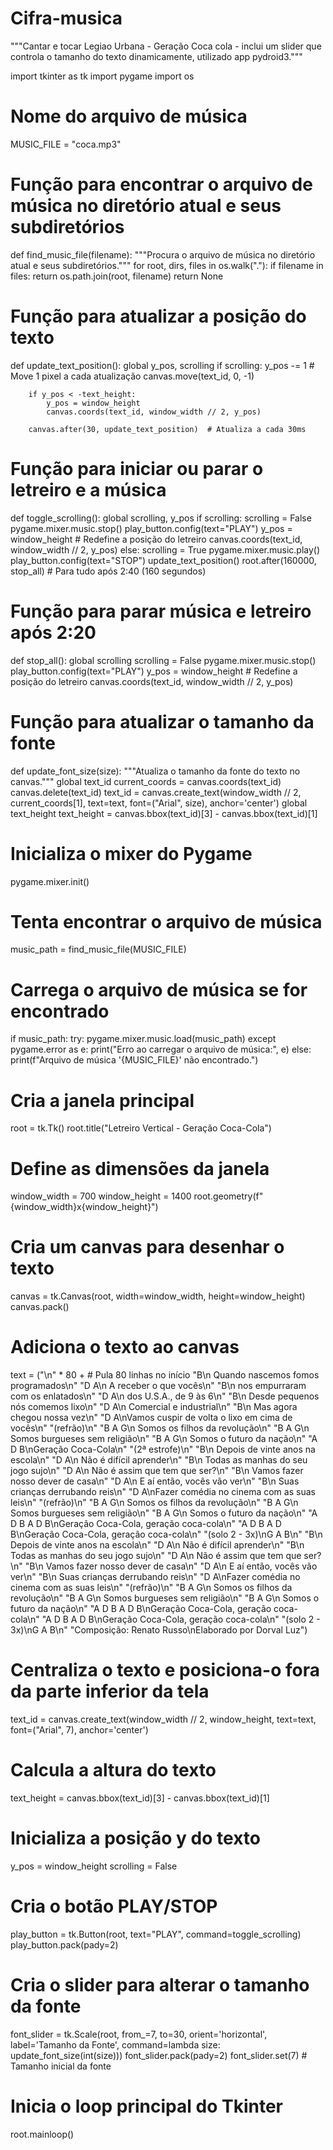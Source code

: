 # Cifra-musica
"""Cantar e tocar Legiao Urbana - Geração Coca cola - 
inclui um slider que controla o tamanho do texto dinamicamente, utilizado app pydroid3."""

import tkinter as tk
import pygame
import os

# Nome do arquivo de música
MUSIC_FILE = "coca.mp3"

# Função para encontrar o arquivo de música no diretório atual e seus subdiretórios
def find_music_file(filename):
    """Procura o arquivo de música no diretório atual e seus subdiretórios."""
    for root, dirs, files in os.walk("."):
        if filename in files:
            return os.path.join(root, filename)
    return None

# Função para atualizar a posição do texto
def update_text_position():
    global y_pos, scrolling
    if scrolling:
        y_pos -= 1  # Move 1 pixel a cada atualização
        canvas.move(text_id, 0, -1)
        
        if y_pos < -text_height:
            y_pos = window_height
            canvas.coords(text_id, window_width // 2, y_pos)
        
        canvas.after(30, update_text_position)  # Atualiza a cada 30ms

# Função para iniciar ou parar o letreiro e a música
def toggle_scrolling():
    global scrolling, y_pos
    if scrolling:
        scrolling = False
        pygame.mixer.music.stop()
        play_button.config(text="PLAY")
        y_pos = window_height  # Redefine a posição do letreiro
        canvas.coords(text_id, window_width // 2, y_pos)
    else:
        scrolling = True
        pygame.mixer.music.play()
        play_button.config(text="STOP")
        update_text_position()
        root.after(160000, stop_all)  # Para tudo após 2:40 (160 segundos)

# Função para parar música e letreiro após 2:20
def stop_all():
    global scrolling
    scrolling = False
    pygame.mixer.music.stop()
    play_button.config(text="PLAY")
    y_pos = window_height  # Redefine a posição do letreiro
    canvas.coords(text_id, window_width // 2, y_pos)

# Função para atualizar o tamanho da fonte
def update_font_size(size):
    """Atualiza o tamanho da fonte do texto no canvas."""
    global text_id
    current_coords = canvas.coords(text_id)
    canvas.delete(text_id)
    text_id = canvas.create_text(window_width // 2, current_coords[1], text=text, font=("Arial", size), anchor='center')
    global text_height
    text_height = canvas.bbox(text_id)[3] - canvas.bbox(text_id)[1]

# Inicializa o mixer do Pygame
pygame.mixer.init()

# Tenta encontrar o arquivo de música
music_path = find_music_file(MUSIC_FILE)

# Carrega o arquivo de música se for encontrado
if music_path:
    try:
        pygame.mixer.music.load(music_path)
    except pygame.error as e:
        print("Erro ao carregar o arquivo de música:", e)
else:
    print(f"Arquivo de música '{MUSIC_FILE}' não encontrado.")

# Cria a janela principal
root = tk.Tk()
root.title("Letreiro Vertical - Geração Coca-Cola")

# Define as dimensões da janela
window_width = 700
window_height = 1400
root.geometry(f"{window_width}x{window_height}")

# Cria um canvas para desenhar o texto
canvas = tk.Canvas(root, width=window_width, height=window_height)
canvas.pack()

# Adiciona o texto ao canvas
text = ("\n" * 80 +  # Pula 80 linhas no início
        "B\n   Quando nascemos fomos programados\n"
        "D             A\n   A receber o que vocês\n"
        "B\n   nos empurraram com os enlatados\n"
        "D            A\n   dos U.S.A., de 9 às 6\n"
        "B\n   Desde pequenos nós comemos lixo\n"
        "D           A\n   Comercial e industrial\n"
        "B\n   Mas agora chegou nossa vez\n"
        "D                        A\nVamos cuspir de volta o lixo em cima de vocês\n"
        "(refrão)\n"
        "B            A           G\n   Somos os filhos da revolução\n"
        "B             A           G\n   Somos burgueses sem religião\n"
        "B        A         G\n   Somos o futuro da nação\n"
        "A       D    B\nGeração Coca-Cola\n"
        "(2ª estrofe)\n"
        "B\n   Depois de vinte anos na escola\n"
        "D                A\n   Não é difícil aprender\n"
        "B\n   Todas as manhas do seu jogo sujo\n"
        "D                 A\n   Não é assim que tem que ser?\n"
        "B\n   Vamos fazer nosso dever de casa\n"
        "D             A\n   E aí então, vocês vão ver\n"
        "B\n   Suas crianças derrubando reis\n"
        "D                      A\nFazer comédia no cinema com as suas leis\n"
        "(refrão)\n"
        "B            A           G\n   Somos os filhos da revolução\n"
        "B             A           G\n   Somos burgueses sem religião\n"
        "B        A         G\n   Somos o futuro da nação\n"
        "A       D    B     A       D    B\nGeração Coca-Cola, geração coca-cola\n"
        "A       D    B     A       D    B\nGeração Coca-Cola, geração coca-cola\n"
        "(solo 2 - 3x)\nG   A   B\n"
        "B\n   Depois de vinte anos na escola\n"
        "D                A\n   Não é difícil aprender\n"
        "B\n   Todas as manhas do seu jogo sujo\n"
        "D                 A\n   Não é assim que tem que ser?\n"
        "B\n   Vamos fazer nosso dever de casa\n"
        "D             A\n   E aí então, vocês vão ver\n"
        "B\n   Suas crianças derrubando reis\n"
        "D                      A\nFazer comédia no cinema com as suas leis\n"
        "(refrão)\n"
        "B            A           G\n   Somos os filhos da revolução\n"
        "B             A           G\n   Somos burgueses sem religião\n"
        "B        A         G\n   Somos o futuro da nação\n"
        "A       D    B     A       D    B\nGeração Coca-Cola, geração coca-cola\n"
        "A       D    B     A       D    B\nGeração Coca-Cola, geração coca-cola\n"
        "(solo 2 - 3x)\nG   A   B\n"
        "Composição: Renato Russo\nElaborado por Dorval Luz")

# Centraliza o texto e posiciona-o fora da parte inferior da tela
text_id = canvas.create_text(window_width // 2, window_height, text=text, font=("Arial", 7), anchor='center')

# Calcula a altura do texto
text_height = canvas.bbox(text_id)[3] - canvas.bbox(text_id)[1]

# Inicializa a posição y do texto
y_pos = window_height
scrolling = False

# Cria o botão PLAY/STOP
play_button = tk.Button(root, text="PLAY", command=toggle_scrolling)
play_button.pack(pady=2)

# Cria o slider para alterar o tamanho da fonte
font_slider = tk.Scale(root, from_=7, to=30, orient='horizontal', label='Tamanho da Fonte', command=lambda size: update_font_size(int(size)))
font_slider.pack(pady=2)
font_slider.set(7)  # Tamanho inicial da fonte

# Inicia o loop principal do Tkinter
root.mainloop()
